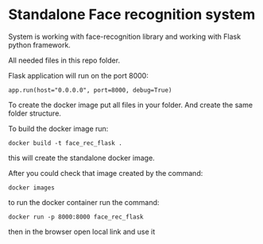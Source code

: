 # Standalone Face recognition system

System is working with face-recognition library and working with Flask python framework.

All needed files in this repo folder.

Flask application will run on the port 8000:
```
app.run(host="0.0.0.0", port=8000, debug=True)
```

To create the docker image put all files in your folder. 
And create the same folder structure.

To build the docker image run:
```
docker build -t face_rec_flask . 
```
this will create the standalone docker image.

After you could check that image created by the command:
```
docker images
```

to run the docker container run the command:
```
docker run -p 8000:8000 face_rec_flask
```

then in the browser open local link and use it